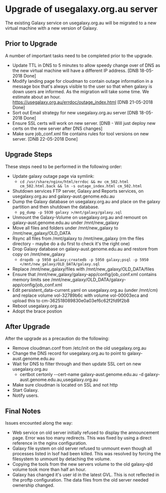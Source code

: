 # Upgrade of usegalaxy.org.au server

The existing Galaxy service on usegalaxy.org.au will be migrated to a new virtual machine with a new version of Galaxy.

## Prior to Upgrade
A number of important tasks need to be completed prior to the upgrade.
* Update TTL in DNS to 5 minutes to allow speedy change over of DNS as the new virtual machine will have a different IP address. [DNB 18-05-2018 Done]
* Modify landing page for cloudman to contain outage information in a message box that's always visible to the user so that when galaxy is down users are informed. As the migration will take some time.  We estimate about an hour. https://usegalaxy.org.au/errdoc/outage_index.html [DNB 21-05-2018 Done]
* Sort out Email strategy for new usegalaxy.org.au server [DNB 18-05-2018 Done]
* Ensure SSL certs will work on new server. [DNB - Will just deploy new certs on the new server after DNS changes]
* Make sure job_conf.xml file contains rules for tool versions on new server. [DNB 22-05-2018 Done]

## Upgrade Steps
These steps need to be performed in the following order:
* Update galaxy outage page via symlink: 
  * ```cd /usr/share/nginx/html/errdoc && mv cm_502.html cm_502.html.back && ln -s outage_index.html cm_502.html```
* Shutdown services FTP server, Galaxy and Reports services, on usegalaxy.org.au and galaxy-aust.genome.edu.au
* Dump the Galaxy database on usegalaxy.org.au and place on the galaxy partition and then shutdown the database.
  * ```pg_dump -p 5930 galaxy >/mnt/galaxy/galaxy.sql```
* Unmount the Galaxy-Volume on usegalaxy.org.au and remount on galaxy-aust.genome.edu.au under /mnt/new_galaxy
* Move all files and folders under /mnt/new_galaxy to /mnt/new_galaxy/OLD_DATA
* Rsync all files from /mnt/galaxy to /mnt/new_galaxy (rm the files directory - maybe do a du first to check it's the right one)
* Drop Galaxy database on galaxy-aust.genome.edu.au and restore from copy on /mnt/new_galaxy
  * ```dropdb -p 5950 galaxy;createdb -p 5950 galaxy;psql -p 5950 </mnt/new_galaxy/OLD_DATA/galaxy.sql```
* Replace /mnt/new_galaxy/files with /mnt/new_galaxy/OLD_DATA/files
* Ensure that /mnt/new_galaxy/galaxy-app/config/job_conf.xml contains memory limits see /mnt/new_galaxy/OLD_DATA/galaxy-app/config/job_conf.xml
* Edit persistent_data-current.yaml on usegalaxy.org.au (under /mnt/cm) and replace volume vol-32789b6c with volume vol-00003eca and upload this to cm-362518089830e0a03ef6c62f2fd9f2b8
* Reboot usegalaxy.org.au
* Adopt the brace postion

## After Upgrade
After the upgrade as a precaution do the following:
* Remove cloudman.conf from /etc/init on the old usegalaxy.org.au
* Change the DNS record for usegalaxy.org.au to point to galaxy-aust.genome.edu.au
* Wait for DNS to filter through and then update SSL cert on new usegalaxy.org.au
  * certbot certonly --cert-name galaxy-aust.genome.edu.au -d galaxy-aust.genome.edu.au,usegalaxy.org.au
* Make sure cloudman is located on SSL and not http
* Start Galaxy.
* Notify users.

## Final Notes
Issues encounted along the way:
* Web service on old server initially refused to display the announcement page. Error was too many redirects. This was fixed by using a direct reference in the nginx configuration.
* Galaxy file system on old server refused to unmount even though all processes listed in lsof had been killed. This was resolved by forcing the filesystem to unmount by detaching the volume.
* Copying the tools from the new servers volume to the old galaxy-qld volume took more than half an hour.
* Galaxy has changed it's user id in the latest GVL. This is not reflected in the proftp configuration. The data files from the old server needed ownership changed.
